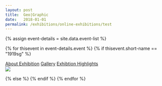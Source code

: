 ```yaml
---
layout: post
title:  Geo|Graphic
date:   2018-01-01
permalink: /exhibitions/online-exhibitions/test
---
```

{% assign event-details = site.data.event-list %}

{% for thisevent in event-details.event %}
{% if thisevent.short-name == "1919sg" %}
<div class="event-tab-area">
  <div class="event-tab-list">
    <a href="#tab1">About Exhibition</a>
    <a href="#tab2">Gallery</a>
    <a href="#tab3">Exhibtion Highlights</a>
  </div>
  <div class="tab-gradient-overlay"></div>
</div>
<div id="tab1">
  <div class="event-main-image-wrap">
    <img src="/MarkdownTest/image/event-images/{{ thisevent.details.main-image-name }}">
    
  </div>

</div>

{% else %}
{% endif %}
{% endfor %}
